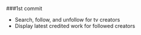 ###1st commit

* Search, follow, and unfollow  for tv creators
* Display latest credited work for followed creators
